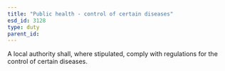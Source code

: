 ```yaml
---
title: "Public health - control of certain diseases"
esd_id: 3128
type: duty
parent_id:  
---
```


A local authority shall, where stipulated, comply with regulations for the control of certain diseases.

